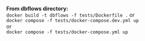 **From dbflows directory:**   
`docker build -t dbflows -f tests/Dockerfile .`
or    
`docker compose -f tests/docker-compose.dev.yml up`   
or    
`docker compose -f tests/docker-compose.yml up`